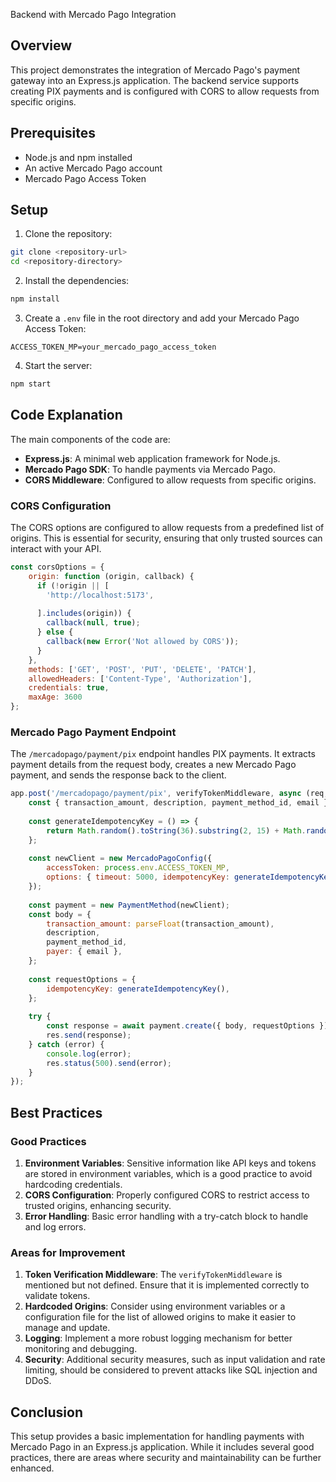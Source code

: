 Backend with Mercado Pago Integration

## Overview

This project demonstrates the integration of Mercado Pago's payment gateway into an Express.js application. The backend service supports creating PIX payments and is configured with CORS to allow requests from specific origins.

## Prerequisites

- Node.js and npm installed
- An active Mercado Pago account
- Mercado Pago Access Token

## Setup

1. Clone the repository:

```bash
git clone <repository-url>
cd <repository-directory>
```

2. Install the dependencies:

```bash
npm install
```

3. Create a `.env` file in the root directory and add your Mercado Pago Access Token:

```
ACCESS_TOKEN_MP=your_mercado_pago_access_token
```

4. Start the server:

```bash
npm start
```

## Code Explanation

The main components of the code are:

- **Express.js**: A minimal web application framework for Node.js.
- **Mercado Pago SDK**: To handle payments via Mercado Pago.
- **CORS Middleware**: Configured to allow requests from specific origins.

### CORS Configuration

The CORS options are configured to allow requests from a predefined list of origins. This is essential for security, ensuring that only trusted sources can interact with your API.

```javascript
const corsOptions = {
    origin: function (origin, callback) {
      if (!origin || [
        'http://localhost:5173',
        
      ].includes(origin)) {
        callback(null, true);
      } else {
        callback(new Error('Not allowed by CORS'));
      }
    },
    methods: ['GET', 'POST', 'PUT', 'DELETE', 'PATCH'],
    allowedHeaders: ['Content-Type', 'Authorization'],
    credentials: true,
    maxAge: 3600
};
```

### Mercado Pago Payment Endpoint

The `/mercadopago/payment/pix` endpoint handles PIX payments. It extracts payment details from the request body, creates a new Mercado Pago payment, and sends the response back to the client.

```javascript
app.post('/mercadopago/payment/pix', verifyTokenMiddleware, async (req, res) => {
    const { transaction_amount, description, payment_method_id, email } = req.body;
    
    const generateIdempotencyKey = () => {  
        return Math.random().toString(36).substring(2, 15) + Math.random().toString(36).substring(2, 15);
    };
    
    const newClient = new MercadoPagoConfig({ 
        accessToken: process.env.ACCESS_TOKEN_MP, 
        options: { timeout: 5000, idempotencyKey: generateIdempotencyKey() }
    });
    
    const payment = new PaymentMethod(newClient);
    const body = {
        transaction_amount: parseFloat(transaction_amount),
        description,
        payment_method_id,
        payer: { email },
    };
    
    const requestOptions = {
        idempotencyKey: generateIdempotencyKey(),
    };
    
    try {
        const response = await payment.create({ body, requestOptions });
        res.send(response);
    } catch (error) {
        console.log(error);
        res.status(500).send(error);
    }
});
```

## Best Practices

### Good Practices

1. **Environment Variables**: Sensitive information like API keys and tokens are stored in environment variables, which is a good practice to avoid hardcoding credentials.
2. **CORS Configuration**: Properly configured CORS to restrict access to trusted origins, enhancing security.
3. **Error Handling**: Basic error handling with a try-catch block to handle and log errors.

### Areas for Improvement

1. **Token Verification Middleware**: The `verifyTokenMiddleware` is mentioned but not defined. Ensure that it is implemented correctly to validate tokens.
2. **Hardcoded Origins**: Consider using environment variables or a configuration file for the list of allowed origins to make it easier to manage and update.
3. **Logging**: Implement a more robust logging mechanism for better monitoring and debugging.
4. **Security**: Additional security measures, such as input validation and rate limiting, should be considered to prevent attacks like SQL injection and DDoS.

## Conclusion

This setup provides a basic implementation for handling payments with Mercado Pago in an Express.js application. While it includes several good practices, there are areas where security and maintainability can be further enhanced.